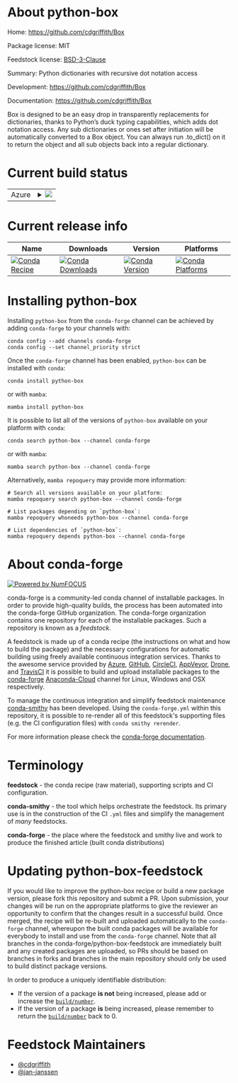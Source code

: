 About python-box
================

Home: https://github.com/cdgriffith/Box

Package license: MIT

Feedstock license: [BSD-3-Clause](https://github.com/conda-forge/python-box-feedstock/blob/main/LICENSE.txt)

Summary: Python dictionaries with recursive dot notation access

Development: https://github.com/cdgriffith/Box

Documentation: https://github.com/cdgriffith/Box

Box is designed to be an easy drop in transparently replacements for dictionaries,
thanks to Python’s duck typing capabilities, which adds dot notation access. Any sub
dictionaries or ones set after initiation will be automatically converted to a Box
object. You can always run .to_dict() on it to return the object and all sub objects
back into a regular dictionary.


Current build status
====================


<table>
    
  <tr>
    <td>Azure</td>
    <td>
      <details>
        <summary>
          <a href="https://dev.azure.com/conda-forge/feedstock-builds/_build/latest?definitionId=5400&branchName=main">
            <img src="https://dev.azure.com/conda-forge/feedstock-builds/_apis/build/status/python-box-feedstock?branchName=main">
          </a>
        </summary>
        <table>
          <thead><tr><th>Variant</th><th>Status</th></tr></thead>
          <tbody><tr>
              <td>linux_64_python3.10.____cpython</td>
              <td>
                <a href="https://dev.azure.com/conda-forge/feedstock-builds/_build/latest?definitionId=5400&branchName=main">
                  <img src="https://dev.azure.com/conda-forge/feedstock-builds/_apis/build/status/python-box-feedstock?branchName=main&jobName=linux&configuration=linux_64_python3.10.____cpython" alt="variant">
                </a>
              </td>
            </tr><tr>
              <td>linux_64_python3.7.____cpython</td>
              <td>
                <a href="https://dev.azure.com/conda-forge/feedstock-builds/_build/latest?definitionId=5400&branchName=main">
                  <img src="https://dev.azure.com/conda-forge/feedstock-builds/_apis/build/status/python-box-feedstock?branchName=main&jobName=linux&configuration=linux_64_python3.7.____cpython" alt="variant">
                </a>
              </td>
            </tr><tr>
              <td>linux_64_python3.8.____cpython</td>
              <td>
                <a href="https://dev.azure.com/conda-forge/feedstock-builds/_build/latest?definitionId=5400&branchName=main">
                  <img src="https://dev.azure.com/conda-forge/feedstock-builds/_apis/build/status/python-box-feedstock?branchName=main&jobName=linux&configuration=linux_64_python3.8.____cpython" alt="variant">
                </a>
              </td>
            </tr><tr>
              <td>linux_64_python3.9.____cpython</td>
              <td>
                <a href="https://dev.azure.com/conda-forge/feedstock-builds/_build/latest?definitionId=5400&branchName=main">
                  <img src="https://dev.azure.com/conda-forge/feedstock-builds/_apis/build/status/python-box-feedstock?branchName=main&jobName=linux&configuration=linux_64_python3.9.____cpython" alt="variant">
                </a>
              </td>
            </tr><tr>
              <td>osx_64_python3.10.____cpython</td>
              <td>
                <a href="https://dev.azure.com/conda-forge/feedstock-builds/_build/latest?definitionId=5400&branchName=main">
                  <img src="https://dev.azure.com/conda-forge/feedstock-builds/_apis/build/status/python-box-feedstock?branchName=main&jobName=osx&configuration=osx_64_python3.10.____cpython" alt="variant">
                </a>
              </td>
            </tr><tr>
              <td>osx_64_python3.7.____cpython</td>
              <td>
                <a href="https://dev.azure.com/conda-forge/feedstock-builds/_build/latest?definitionId=5400&branchName=main">
                  <img src="https://dev.azure.com/conda-forge/feedstock-builds/_apis/build/status/python-box-feedstock?branchName=main&jobName=osx&configuration=osx_64_python3.7.____cpython" alt="variant">
                </a>
              </td>
            </tr><tr>
              <td>osx_64_python3.8.____cpython</td>
              <td>
                <a href="https://dev.azure.com/conda-forge/feedstock-builds/_build/latest?definitionId=5400&branchName=main">
                  <img src="https://dev.azure.com/conda-forge/feedstock-builds/_apis/build/status/python-box-feedstock?branchName=main&jobName=osx&configuration=osx_64_python3.8.____cpython" alt="variant">
                </a>
              </td>
            </tr><tr>
              <td>osx_64_python3.9.____cpython</td>
              <td>
                <a href="https://dev.azure.com/conda-forge/feedstock-builds/_build/latest?definitionId=5400&branchName=main">
                  <img src="https://dev.azure.com/conda-forge/feedstock-builds/_apis/build/status/python-box-feedstock?branchName=main&jobName=osx&configuration=osx_64_python3.9.____cpython" alt="variant">
                </a>
              </td>
            </tr><tr>
              <td>win_64_python3.10.____cpython</td>
              <td>
                <a href="https://dev.azure.com/conda-forge/feedstock-builds/_build/latest?definitionId=5400&branchName=main">
                  <img src="https://dev.azure.com/conda-forge/feedstock-builds/_apis/build/status/python-box-feedstock?branchName=main&jobName=win&configuration=win_64_python3.10.____cpython" alt="variant">
                </a>
              </td>
            </tr><tr>
              <td>win_64_python3.7.____cpython</td>
              <td>
                <a href="https://dev.azure.com/conda-forge/feedstock-builds/_build/latest?definitionId=5400&branchName=main">
                  <img src="https://dev.azure.com/conda-forge/feedstock-builds/_apis/build/status/python-box-feedstock?branchName=main&jobName=win&configuration=win_64_python3.7.____cpython" alt="variant">
                </a>
              </td>
            </tr><tr>
              <td>win_64_python3.8.____cpython</td>
              <td>
                <a href="https://dev.azure.com/conda-forge/feedstock-builds/_build/latest?definitionId=5400&branchName=main">
                  <img src="https://dev.azure.com/conda-forge/feedstock-builds/_apis/build/status/python-box-feedstock?branchName=main&jobName=win&configuration=win_64_python3.8.____cpython" alt="variant">
                </a>
              </td>
            </tr><tr>
              <td>win_64_python3.9.____cpython</td>
              <td>
                <a href="https://dev.azure.com/conda-forge/feedstock-builds/_build/latest?definitionId=5400&branchName=main">
                  <img src="https://dev.azure.com/conda-forge/feedstock-builds/_apis/build/status/python-box-feedstock?branchName=main&jobName=win&configuration=win_64_python3.9.____cpython" alt="variant">
                </a>
              </td>
            </tr>
          </tbody>
        </table>
      </details>
    </td>
  </tr>
</table>

Current release info
====================

| Name | Downloads | Version | Platforms |
| --- | --- | --- | --- |
| [![Conda Recipe](https://img.shields.io/badge/recipe-python--box-green.svg)](https://anaconda.org/conda-forge/python-box) | [![Conda Downloads](https://img.shields.io/conda/dn/conda-forge/python-box.svg)](https://anaconda.org/conda-forge/python-box) | [![Conda Version](https://img.shields.io/conda/vn/conda-forge/python-box.svg)](https://anaconda.org/conda-forge/python-box) | [![Conda Platforms](https://img.shields.io/conda/pn/conda-forge/python-box.svg)](https://anaconda.org/conda-forge/python-box) |

Installing python-box
=====================

Installing `python-box` from the `conda-forge` channel can be achieved by adding `conda-forge` to your channels with:

```
conda config --add channels conda-forge
conda config --set channel_priority strict
```

Once the `conda-forge` channel has been enabled, `python-box` can be installed with `conda`:

```
conda install python-box
```

or with `mamba`:

```
mamba install python-box
```

It is possible to list all of the versions of `python-box` available on your platform with `conda`:

```
conda search python-box --channel conda-forge
```

or with `mamba`:

```
mamba search python-box --channel conda-forge
```

Alternatively, `mamba repoquery` may provide more information:

```
# Search all versions available on your platform:
mamba repoquery search python-box --channel conda-forge

# List packages depending on `python-box`:
mamba repoquery whoneeds python-box --channel conda-forge

# List dependencies of `python-box`:
mamba repoquery depends python-box --channel conda-forge
```


About conda-forge
=================

[![Powered by
NumFOCUS](https://img.shields.io/badge/powered%20by-NumFOCUS-orange.svg?style=flat&colorA=E1523D&colorB=007D8A)](https://numfocus.org)

conda-forge is a community-led conda channel of installable packages.
In order to provide high-quality builds, the process has been automated into the
conda-forge GitHub organization. The conda-forge organization contains one repository
for each of the installable packages. Such a repository is known as a *feedstock*.

A feedstock is made up of a conda recipe (the instructions on what and how to build
the package) and the necessary configurations for automatic building using freely
available continuous integration services. Thanks to the awesome service provided by
[Azure](https://azure.microsoft.com/en-us/services/devops/), [GitHub](https://github.com/),
[CircleCI](https://circleci.com/), [AppVeyor](https://www.appveyor.com/),
[Drone](https://cloud.drone.io/welcome), and [TravisCI](https://travis-ci.com/)
it is possible to build and upload installable packages to the
[conda-forge](https://anaconda.org/conda-forge) [Anaconda-Cloud](https://anaconda.org/)
channel for Linux, Windows and OSX respectively.

To manage the continuous integration and simplify feedstock maintenance
[conda-smithy](https://github.com/conda-forge/conda-smithy) has been developed.
Using the ``conda-forge.yml`` within this repository, it is possible to re-render all of
this feedstock's supporting files (e.g. the CI configuration files) with ``conda smithy rerender``.

For more information please check the [conda-forge documentation](https://conda-forge.org/docs/).

Terminology
===========

**feedstock** - the conda recipe (raw material), supporting scripts and CI configuration.

**conda-smithy** - the tool which helps orchestrate the feedstock.
                   Its primary use is in the construction of the CI ``.yml`` files
                   and simplify the management of *many* feedstocks.

**conda-forge** - the place where the feedstock and smithy live and work to
                  produce the finished article (built conda distributions)


Updating python-box-feedstock
=============================

If you would like to improve the python-box recipe or build a new
package version, please fork this repository and submit a PR. Upon submission,
your changes will be run on the appropriate platforms to give the reviewer an
opportunity to confirm that the changes result in a successful build. Once
merged, the recipe will be re-built and uploaded automatically to the
`conda-forge` channel, whereupon the built conda packages will be available for
everybody to install and use from the `conda-forge` channel.
Note that all branches in the conda-forge/python-box-feedstock are
immediately built and any created packages are uploaded, so PRs should be based
on branches in forks and branches in the main repository should only be used to
build distinct package versions.

In order to produce a uniquely identifiable distribution:
 * If the version of a package **is not** being increased, please add or increase
   the [``build/number``](https://docs.conda.io/projects/conda-build/en/latest/resources/define-metadata.html#build-number-and-string).
 * If the version of a package **is** being increased, please remember to return
   the [``build/number``](https://docs.conda.io/projects/conda-build/en/latest/resources/define-metadata.html#build-number-and-string)
   back to 0.

Feedstock Maintainers
=====================

* [@cdgriffith](https://github.com/cdgriffith/)
* [@jan-janssen](https://github.com/jan-janssen/)

